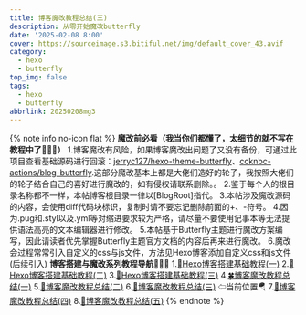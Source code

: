 ```yaml
---
title: 博客魔改教程总结(三)
description: 从零开始魔改butterfly
date: '2025-02-08 8:00'
cover: https://sourceimage.s3.bitiful.net/img/default_cover_43.avif
category:
  - hexo
  - butterfly
top_img: false
tags:
  - hexo
  - butterfly
abbrlink: 20250208mg3
---
```

{% note info no-icon flat %}
**魔改前必看（我当你们都懂了，太细节的就不写在教程中了🤣🤣🤣）**
1.博客魔改有风险，如果博客魔改出问题了又没有备份，可通过此项目查看基础源码进行回滚：[jerryc127/hexo-theme-butterfly](https://github.com/jerryc127/hexo-theme-butterfly)、[ccknbc-actions/blog-butterfly](https://github.com/ccknbc-actions/blog-butterfly).这部分魔改基本上都是大佬们造好的轮子，我按照大佬们的轮子结合自己的喜好进行魔改的，如有侵权请联系删除。。
2.鉴于每个人的根目录名称都不一样，本帖博客根目录一律以[BlogRoot]指代。
3.本帖涉及魔改源码的内容，会使用diff代码块标识，复制时请不要忘记删除前面的+、-符号。
4.因为.pug和.styl以及.yml等对缩进要求较为严格，请尽量不要使用记事本等无法提供语法高亮的文本编辑器进行修改。
5.本帖基于Butterfly主题进行魔改方案编写，因此请读者优先掌握Butterfly主题官方文档的内容后再来进行魔改。
6.魔改会过程常常引入自定义的css与js文件，方法见Hexo博客添加自定义css和js文件(后续引入)
**博客搭建与魔改系列教程导航🚥🚥🚥**
1.[🥬Hexo博客搭建基础教程(一)](https://www.sxiaohe.top/posts/20250205jc1.html)
2.[🍒Hexo博客搭建基础教程(二)](https://www.sxiaohe.top/posts/20250205jc2.html)
3.[🥪Hexo博客搭建基础教程(三)](https://www.sxiaohe.top/posts/20250205jc3.html)
4.[🍀博客魔改教程总结(一)](https://www.sxiaohe.top/posts/20250205mg1.html)
5.[🍚博客魔改教程总结(二)](https://www.sxiaohe.top/posts/20250207mg2.html)
6.[🎋博客魔改教程总结(三)](https://www.sxiaohe.top/posts/20250208mg3.html) ⇦当前位置🪂
7.[🥕博客魔改教程总结(四)](https://www.sxiaohe.top/posts/20250205mg4.html)
8.[🍊博客魔改教程总结(五)](https://www.sxiaohe.top/posts/20250205mg5.html)
{% endnote %}